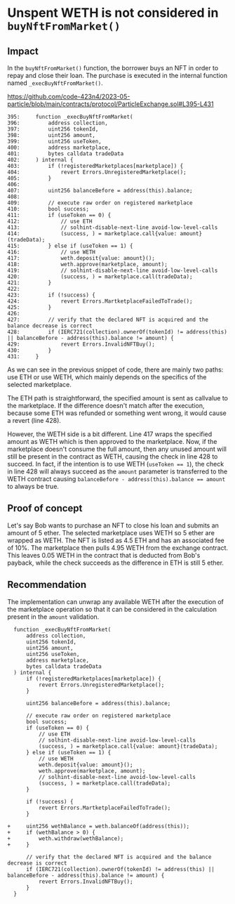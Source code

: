 # Unspent WETH is not considered in `buyNftFromMarket()`

## Impact

In the `buyNftFromMarket()` function, the borrower buys an NFT in order to repay and close their loan. The purchase is executed in the internal function named `_execBuyNftFromMarket()`.

https://github.com/code-423n4/2023-05-particle/blob/main/contracts/protocol/ParticleExchange.sol#L395-L431

```solidity
395:     function _execBuyNftFromMarket(
396:         address collection,
397:         uint256 tokenId,
398:         uint256 amount,
399:         uint256 useToken,
400:         address marketplace,
401:         bytes calldata tradeData
402:     ) internal {
403:         if (!registeredMarketplaces[marketplace]) {
404:             revert Errors.UnregisteredMarketplace();
405:         }
406: 
407:         uint256 balanceBefore = address(this).balance;
408: 
409:         // execute raw order on registered marketplace
410:         bool success;
411:         if (useToken == 0) {
412:             // use ETH
413:             // solhint-disable-next-line avoid-low-level-calls
414:             (success, ) = marketplace.call{value: amount}(tradeData);
415:         } else if (useToken == 1) {
416:             // use WETH
417:             weth.deposit{value: amount}();
418:             weth.approve(marketplace, amount);
419:             // solhint-disable-next-line avoid-low-level-calls
420:             (success, ) = marketplace.call(tradeData);
421:         }
422: 
423:         if (!success) {
424:             revert Errors.MartketplaceFailedToTrade();
425:         }
426: 
427:         // verify that the declared NFT is acquired and the balance decrease is correct
428:         if (IERC721(collection).ownerOf(tokenId) != address(this) || balanceBefore - address(this).balance != amount) {
429:             revert Errors.InvalidNFTBuy();
430:         }
431:     }
```

As we can see in the previous snippet of code, there are mainly two paths: use ETH or use WETH, which mainly depends on the specifics of the selected marketplace.

The ETH path is straightforward, the specified amount is sent as callvalue to the marketplace. If the difference doesn't match after the execution, because some ETH was refunded or something went wrong, it would cause a revert (line 428).

However, the WETH side is a bit different. Line 417 wraps the specified amount as WETH which is then approved to the marketplace. Now, if the marketplace doesn't consume the full amount, then any unused amount will still be present in the contract as WETH, causing the check in line 428 to succeed. In fact, if the intention is to use WETH (`useToken == 1`), the check in line 428 will always succeed as the `amount` parameter is transferred to the WETH contract causing `balanceBefore - address(this).balance == amount` to always be true.

## Proof of concept

Let's say Bob wants to purchase an NFT to close his loan and submits an amount of 5 ether. The selected marketplace uses WETH so 5 ether are wrapped as WETH. The NFT is listed as 4.5 ETH and has an associated fee of 10%. The marketplace then pulls 4.95 WETH from the exchange contract. This leaves 0.05 WETH in the contract that is deducted from Bob's payback, while the check succeeds as the difference in ETH is still 5 ether.

## Recommendation

The implementation can unwrap any available WETH after the execution of the marketplace operation so that it can be considered in the calculation present in the `amount` validation.

```solidity
  function _execBuyNftFromMarket(
      address collection,
      uint256 tokenId,
      uint256 amount,
      uint256 useToken,
      address marketplace,
      bytes calldata tradeData
  ) internal {
      if (!registeredMarketplaces[marketplace]) {
          revert Errors.UnregisteredMarketplace();
      }

      uint256 balanceBefore = address(this).balance;

      // execute raw order on registered marketplace
      bool success;
      if (useToken == 0) {
          // use ETH
          // solhint-disable-next-line avoid-low-level-calls
          (success, ) = marketplace.call{value: amount}(tradeData);
      } else if (useToken == 1) {
          // use WETH
          weth.deposit{value: amount}();
          weth.approve(marketplace, amount);
          // solhint-disable-next-line avoid-low-level-calls
          (success, ) = marketplace.call(tradeData);
      }

      if (!success) {
          revert Errors.MartketplaceFailedToTrade();
      }
      
+     uint256 wethBalance = weth.balanceOf(address(this));
+     if (wethBalance > 0) {
+         weth.withdraw(wethBalance);
+     }

      // verify that the declared NFT is acquired and the balance decrease is correct
      if (IERC721(collection).ownerOf(tokenId) != address(this) || balanceBefore - address(this).balance != amount) {
          revert Errors.InvalidNFTBuy();
      }
  }
```

